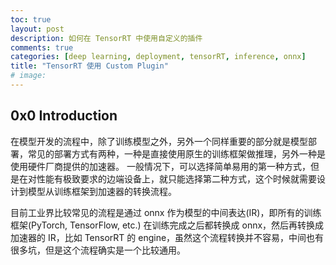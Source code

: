 ```yaml
---
toc: true
layout: post
description: 如何在 TensorRT 中使用自定义的插件
comments: true
categories: [deep learning, deployment, tensorRT, inference, onnx]
title: "TensorRT 使用 Custom Plugin"
# image:
---
```


## 0x0 Introduction

在模型开发的流程中，除了训练模型之外，另外一个同样重要的部分就是模型部署，常见的部署方式有两种，一种是直接使用原生的训练框架做推理，另外一种是使用硬件厂商提供的加速器。
一般情况下，可以选择简单易用的第一种方式，但是在对性能有极致要求的边端设备上，就只能选择第二种方式，这个时候就需要设计到模型从训练框架到加速器的转换流程。

目前工业界比较常见的流程是通过 onnx 作为模型的中间表达(IR)，即所有的训练框架(PyTorch, TensorFlow, etc.) 在训练完成之后都转换成 onnx，然后再转换成加速器的 IR，比如 TensorRT 的 engine，虽然这个流程转换并不容易，中间也有很多坑，但是这个流程确实是一个比较通用。
